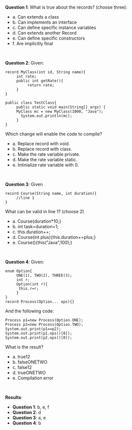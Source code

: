 **Question 1**: What is true about the records? (choose three):

- a. Can extends a class
- b. Can implements an interface
- c. Can define specific instance variables
- d. Can extends another Record
- e. Can define specific constructors
- f. Are implicitly final

<br>

**Question 2**: Given:

```
record MyClass(int id, String name){
     int rate;
     public int getRate(){
          return rate;
     }
}

public class TestClass{
     public static void main(String[] args) {
     MyClass mc = new MyClass(1000, "Java");
       System.out.println(mc);
     }
}
```

Which change will enable the code to compile?

- a. Replace record with void.
- b. Replace record with class.
- c. Make the rate variable private.
- d. Make the rate variable static.
- e. Intinialize rate variable with 0.

<br>

**Question 3**: Given

```
record Course(String name, int duration){
     //line 1
}
```

What can be valid in line 1? (choose 2)

- a. Course{duration\*10;}
- b. int task=duration+1;
- c. this.duration++;
- d. Course(int plus){this.duration+=plus;}
- e. Course(){this("Java",100);}

<br>

**Question 4**: Given:

```
enum Option{
     ONE(1), TWO(2), THREE(3);
     int r;
     Option(int r){
      this.r=r;
     }
}
record Process(Option... ops){}
```

And the following code:

```
Process p1=new Process(Option.ONE);
Process p2=new Process(Option.TWO);
System.out.print(p1==p2);
System.out.print(p1.ops()[0]);
System.out.print(p2.ops()[0]);
```

What is the result?

- a. true12
- b. falseONETWO
- c. false12
- d. trueONETWO
- e. Compilation error

<br>

**Results**:

- **Question 1**: b, e, f
- **Question 2**: d
- **Question 3**: a, e
- **Question 4**: b
